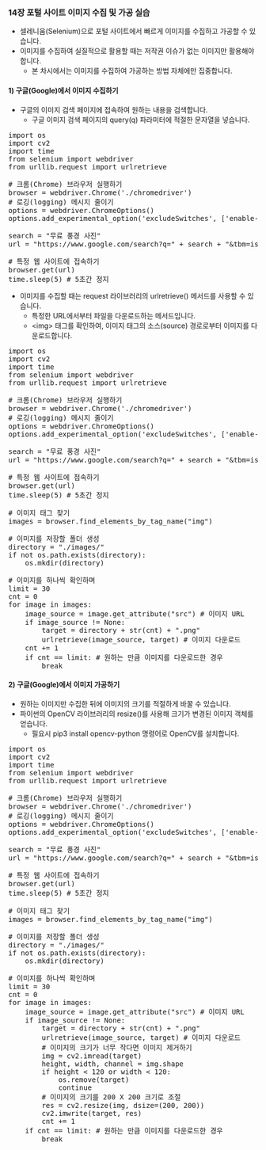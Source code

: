 ### 14장 포털 사이트 이미지 수집 및 가공 실습

* 셀레니움(Selenium)으로 포털 사이트에서 빠르게 이미지를 수집하고 가공할 수 있습니다.
* 이미지를 수집하여 실질적으로 활용할 때는 저작권 이슈가 없는 이미지만 활용해야 합니다.
    * 본 차시에서는 이미지를 수집하여 가공하는 방법 자체에만 집중합니다.

#### 1) 구글(Google)에서 이미지 수집하기

* 구글의 이미지 검색 페이지에 접속하여 원하는 내용을 검색합니다.
    * 구글 이미지 검색 페이지의 query(q) 파라미터에 적절한 문자열을 넣습니다.

<pre>
import os
import cv2
import time
from selenium import webdriver
from urllib.request import urlretrieve

# 크롬(Chrome) 브라우저 실행하기
browser = webdriver.Chrome('./chromedriver')
# 로깅(logging) 메시지 줄이기
options = webdriver.ChromeOptions()
options.add_experimental_option('excludeSwitches', ['enable-logging'])

search = "무료 풍경 사진"
url = "https://www.google.com/search?q=" + search + "&tbm=isch&hl=ko"

# 특정 웹 사이트에 접속하기
browser.get(url)
time.sleep(5) # 5초간 정지
</pre>

* 이미지를 수집할 때는 request 라이브러리의 urlretrieve() 메서드를 사용할 수 있습니다. 
    * 특정한 URL에서부터 파일을 다운로드하는 메서드입니다.
    * &lt;img&gt; 태그를 확인하여, 이미지 태그의 소스(source) 경로로부터 이미지를 다운로드합니다.

<pre>
import os
import cv2
import time
from selenium import webdriver
from urllib.request import urlretrieve

# 크롬(Chrome) 브라우저 실행하기
browser = webdriver.Chrome('./chromedriver')
# 로깅(logging) 메시지 줄이기
options = webdriver.ChromeOptions()
options.add_experimental_option('excludeSwitches', ['enable-logging'])

search = "무료 풍경 사진"
url = "https://www.google.com/search?q=" + search + "&tbm=isch&hl=ko"

# 특정 웹 사이트에 접속하기
browser.get(url)
time.sleep(5) # 5초간 정지

# 이미지 태그 찾기
images = browser.find_elements_by_tag_name("img")

# 이미지를 저장할 폴더 생성
directory = "./images/"
if not os.path.exists(directory):
    os.mkdir(directory)

# 이미지를 하나씩 확인하며
limit = 30
cnt = 0
for image in images:
    image_source = image.get_attribute("src") # 이미지 URL
    if image_source != None:
        target = directory + str(cnt) + ".png"
        urlretrieve(image_source, target) # 이미지 다운로드
    cnt += 1
    if cnt == limit: # 원하는 만큼 이미지를 다운로드한 경우
        break
</pre>

#### 2) 구글(Google)에서 이미지 가공하기

* 원하는 이미지만 수집한 뒤에 이미지의 크기를 적절하게 바꿀 수 있습니다.
* 파이썬의 OpenCV 라이브러리의 resize()를 사용해 크기가 변경된 이미지 객체를 얻습니다.
    * 필요시 pip3 install opencv-python 명령어로 OpenCV를 설치합니다.

<pre>
import os
import cv2
import time
from selenium import webdriver
from urllib.request import urlretrieve

# 크롬(Chrome) 브라우저 실행하기
browser = webdriver.Chrome('./chromedriver')
# 로깅(logging) 메시지 줄이기
options = webdriver.ChromeOptions()
options.add_experimental_option('excludeSwitches', ['enable-logging'])

search = "무료 풍경 사진"
url = "https://www.google.com/search?q=" + search + "&tbm=isch&hl=ko"

# 특정 웹 사이트에 접속하기
browser.get(url)
time.sleep(5) # 5초간 정지

# 이미지 태그 찾기
images = browser.find_elements_by_tag_name("img")

# 이미지를 저장할 폴더 생성
directory = "./images/"
if not os.path.exists(directory):
    os.mkdir(directory)

# 이미지를 하나씩 확인하며
limit = 30
cnt = 0
for image in images:
    image_source = image.get_attribute("src") # 이미지 URL
    if image_source != None:
        target = directory + str(cnt) + ".png"
        urlretrieve(image_source, target) # 이미지 다운로드
        # 이미지의 크기가 너무 작다면 이미지 제거하기
        img = cv2.imread(target)
        height, width, channel = img.shape
        if height < 120 or width < 120:
            os.remove(target)
            continue
        # 이미지의 크기를 200 X 200 크기로 조절
        res = cv2.resize(img, dsize=(200, 200))
        cv2.imwrite(target, res)
        cnt += 1
    if cnt == limit: # 원하는 만큼 이미지를 다운로드한 경우
        break
</pre>
